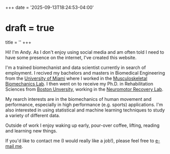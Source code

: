 +++
date = '2025-09-13T18:24:53-04:00'
# draft = true
title = ''
+++

Hi! I'm Andy. As I don't enjoy using social media and am often told I need to have some presence on the internet, I've created this website.

I'm a trained biomechanist and data scientist currently in search of employment. I recived my bachelors and masters in Biomedical Engineering from the [University of Miami](https://bme.coe.miami.edu/) where I worked in the [Musculoskeletal Biomechanics Lab](https://mskbiomechlab.coe.miami.edu/). I then went on to receive my Ph.D. in Rehabilitation Sciences from [Boston Unversity](https://www.bu.edu/sargent/), working in the [Neuromotor Recovery Lab](https://sites.bu.edu/nrl/).

My rearch interests are in the biomechanics of human movement and performance, especially in high performance (e.g. sports) applications. I'm also interested in using statistical and machine learning techniques to study a variety of different data.

Outside of work I enjoy waking up early, pour-over coffee, lifting, reading and learning new things. 

If you'd like to contact me (I would really like a job!), please feel free to [e-mail me](mailto:website@andymalv.mozmail.com).
